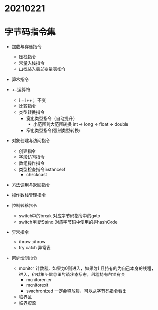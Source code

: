 # 20210221

# 字节码指令集
+ 加载与存储指令
    + 压栈指令
    + 常量入栈指令
    + 出栈装入局部变量表指令

+ 算术指令

+ ++运算符
    + i = i++； 不变
    + 比较指令
    + 类型转换指令
        + 宽化类型指令（自动提升）
            + 小范围到大范围转换 int -> long -> float -> double 
        + 窄化类型指令(强制类型转换)

+ 对象创建与访问指令
    + 创建指令
    + 字段访问指令
    + 数组操作指令
    + 类型检查指令instanceof
        + checkcast

+ 方法调用与返回指令
+ 操作数栈管理指令
+ 控制转移指令
    + switch中的break 对应字节码指令中的goto
    + switch 判断String 对应字节码中使用的是hashCode


+ 异常指令
    + throw athrow
    + try catch 异常表

+ 同步控制指令
    + monitor
        计数器，如果为0则进入，如果为1 且持有的为自己本身的线程，进入，和对象头信息里的锁状态标志，线程持有的锁有关
        + monitorenter
        + monitorexit
        + synchronized 一定会释放锁，可以从字节码指令看出
    + 临界区
    + [临界资源](https://blog.csdn.net/u013272948/article/details/53929572)